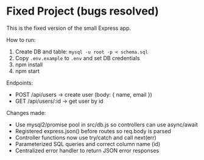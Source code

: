 # Fixed Project (bugs resolved)
This is the fixed version of the small Express app.

How to run:
1. Create DB and table: `mysql -u root -p < schema.sql`
2. Copy `.env.example` to `.env` and set DB credentials
3. npm install
4. npm start

Endpoints:
- POST /api/users   -> create user (body: { name, email })
- GET  /api/users/:id  -> get user by id

Changes made:
- Use mysql2/promise pool in src/db.js so controllers can use async/await
- Registered express.json() before routes so req.body is parsed
- Controller functions now use try/catch and call next(err)
- Parameterized SQL queries and correct column name (id)
- Centralized error handler to return JSON error responses
